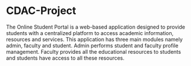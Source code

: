 # CDAC-Project
The Online Student Portal is a web-based application designed to provide students with a centralized platform to access academic information, resources and services. This application has three main modules namely admin, faculty and student. Admin performs student and faculty profile management. Faculty provides all the educational resources to students and students have access to all these resources.
